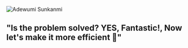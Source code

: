 ![Adewumi Sunkanmi](https://firebasestorage.googleapis.com/v0/b/generalsapi.appspot.com/o/DOC-20230730-WA0025.jpeg?alt=media&token=44963a33-8f13-4825-94e8-d48b411660e5)

## "Is the problem solved? YES, Fantastic!, Now let's make it more efficient 🚀"
